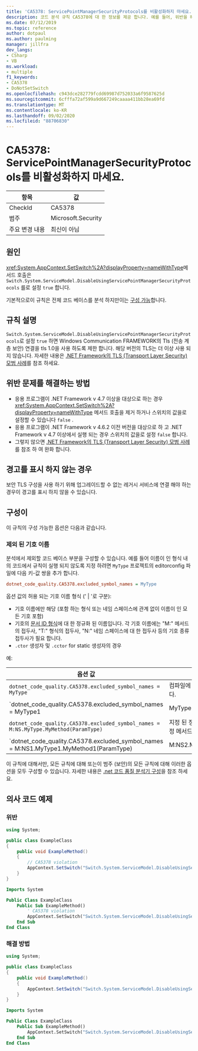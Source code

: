 ```yaml
---
title: 'CA5378: ServicePointManagerSecurityProtocols를 비활성화하지 마세요.'
description: 코드 분석 규칙 CA5378에 대 한 정보를 제공 합니다. 예를 들어, 위반을 해결 하는 방법, 위반 하는 경우를 포함 합니다.
ms.date: 07/12/2019
ms.topic: reference
author: dotpaul
ms.author: paulming
manager: jillfra
dev_langs:
- CSharp
- VB
ms.workload:
- multiple
f1_keywords:
- CA5378
- DoNotSetSwitch
ms.openlocfilehash: c943dce282779fcdd69987d752033a6f9587625d
ms.sourcegitcommit: 6cfffa72af599a9d667249caaaa411bb28ea69fd
ms.translationtype: MT
ms.contentlocale: ko-KR
ms.lasthandoff: 09/02/2020
ms.locfileid: "88706830"
---
```

# <a name="ca5378-do-not-disable-servicepointmanagersecurityprotocols"></a>CA5378: ServicePointManagerSecurityProtocols를 비활성화하지 마세요.

|항목|값|
|-|-|
|CheckId|CA5378|
|범주|Microsoft.Security|
|주요 변경 내용|최신이 아님|

## <a name="cause"></a>원인

<xref:System.AppContext.SetSwitch%2A?displayProperty=nameWithType>메서드 호출은 `Switch.System.ServiceModel.DisableUsingServicePointManagerSecurityProtocols` 를로 설정 `true` 합니다.

기본적으로이 규칙은 전체 코드 베이스를 분석 하지만이는 [구성 가능](#configurability)합니다.

## <a name="rule-description"></a>규칙 설명

`Switch.System.ServiceModel.DisableUsingServicePointManagerSecurityProtocols`로 설정 `true` 하면 Windows Communication FRAMEWORK의 Tls (전송 계층 보안) 연결을 tls 1.0을 사용 하도록 제한 합니다. 해당 버전의 TLS는 더 이상 사용 되지 않습니다. 자세한 내용은 [.NET Framework의 TLS (Transport Layer Security) 모범 사례](/dotnet/framework/network-programming/tls#switchsystemservicemodeldisableusingservicepointmanagersecurityprotocols)를 참조 하세요.

## <a name="how-to-fix-violations"></a>위반 문제를 해결하는 방법

- 응용 프로그램이 .NET Framework v 4.7 이상을 대상으로 하는 경우 <xref:System.AppContext.SetSwitch%2A?displayProperty=nameWithType> 메서드 호출을 제거 하거나 스위치의 값을로 설정할 수 있습니다 `false` .
- 응용 프로그램이 .NET Framework v 4.6.2 이전 버전을 대상으로 하 고 .NET Framework v 4.7 이상에서 실행 되는 경우 스위치의 값을로 설정 `false` 합니다.
- 그렇지 않으면 [.NET Framework의 TLS (Transport Layer Security) 모범 사례](/dotnet/framework/network-programming/tls) 를 참조 하 여 완화 합니다.

## <a name="when-to-suppress-warnings"></a>경고를 표시 하지 않는 경우

보안 TLS 구성을 사용 하기 위해 업그레이드할 수 없는 레거시 서비스에 연결 해야 하는 경우이 경고를 표시 하지 않을 수 있습니다.

## <a name="configurability"></a>구성이

이 규칙의 구성 가능한 옵션은 다음과 같습니다.

### <a name="excluded-symbol-names"></a>제외 된 기호 이름

분석에서 제외할 코드 베이스 부분을 구성할 수 있습니다. 예를 들어 이름이 인 형식 내의 코드에서 규칙이 실행 되지 않도록 지정 하려면 `MyType` 프로젝트의 editorconfig 파일에 다음 키-값 쌍을 추가 합니다.

```ini
dotnet_code_quality.CA5378.excluded_symbol_names = MyType
```

옵션 값의 허용 되는 기호 이름 형식 (' | '로 구분):
- 기호 이름에만 해당 (포함 하는 형식 또는 네임 스페이스에 관계 없이 이름이 인 모든 기호 포함)
- 기호의 [문서 ID 형식](https://github.com/dotnet/csharplang/blob/master/spec/documentation-comments.md#id-string-format)에 대 한 정규화 된 이름입니다. 각 기호 이름에는 "M:" 메서드의 접두사, "T:" 형식의 접두사, "N:" 네임 스페이스에 대 한 접두사 등의 기호 종류 접두사가 필요 합니다.
- `.ctor` 생성자 및 `.cctor` for static 생성자의 경우

예:

| 옵션 값 | 요약 |
| --- | --- |
|`dotnet_code_quality.CA5378.excluded_symbol_names = MyType` | 컴파일에 ' MyType ' 이라는 모든 기호를 찾습니다.
|`dotnet_code_quality.CA5378.excluded_symbol_names = MyType1|MyType2` | 컴파일에 ' MyType1 ' 또는 ' MyType2 ' 라는 모든 기호를 찾습니다.
|`dotnet_code_quality.CA5378.excluded_symbol_names = M:NS.MyType.MyMethod(ParamType)` | 지정 된 정규화 된 시그니처와 ' MyMethod ' 특정 메서드를 일치 시킵니다.
|`dotnet_code_quality.CA5378.excluded_symbol_names = M:NS1.MyType1.MyMethod1(ParamType)|M:NS2.MyType2.MyMethod2(ParamType)` | 특정 메서드 ' MyMethod1 ' 및 ' MyMethod2 '를 해당 하는 정규화 된 시그니처와 일치 시킵니다.

이 규칙에 대해서만, 모든 규칙에 대해 또는이 범주 (보안)의 모든 규칙에 대해 이러한 옵션을 모두 구성할 수 있습니다. 자세한 내용은 [.net 코드 품질 분석기 구성](configure-fxcop-analyzers.md)을 참조 하세요.

## <a name="pseudo-code-examples"></a>의사 코드 예제

### <a name="violation"></a>위반

```csharp
using System;

public class ExampleClass
{
    public void ExampleMethod()
    {
        // CA5378 violation
        AppContext.SetSwitch("Switch.System.ServiceModel.DisableUsingServicePointManagerSecurityProtocols", true);
    }
}
```

```vb
Imports System

Public Class ExampleClass
    Public Sub ExampleMethod()
        ' CA5378 violation
        AppContext.SetSwitch("Switch.System.ServiceModel.DisableUsingServicePointManagerSecurityProtocols", true)
    End Sub
End Class
```

### <a name="solution"></a>해결 방법

```csharp
using System;

public class ExampleClass
{
    public void ExampleMethod()
    {
        AppContext.SetSwitch("Switch.System.ServiceModel.DisableUsingServicePointManagerSecurityProtocols", false);
    }
}
```

```vb
Imports System

Public Class ExampleClass
    Public Sub ExampleMethod()
        AppContext.SetSwitch("Switch.System.ServiceModel.DisableUsingServicePointManagerSecurityProtocols", false)
    End Sub
End Class
```
